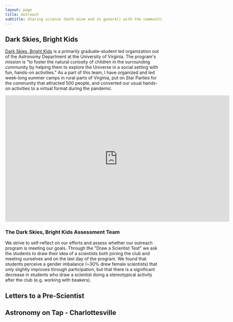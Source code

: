 ```yaml
---
layout: page
title: Outreach
subtitle: Sharing science (both mine and in general) with the community is a passion and a privilege. Below are various organizations and projects I have been involved with over the years.
---
```


## Dark Skies, Bright Kids

[Dark Skies, Bright Kids](https://darkskiesbrightkids.com) is a primarily graduate-student led organization out of the Astronomy Department at the University of Virginia. The program's mission is "to foster the natural curiosity of children in the surrounding community by helping them to explore the Universe in a social setting with fun, hands-on activities." As a part of this team, I have organized and led week-long summer camps in rural parts of Virginia, put on Star Parties for the community that attracted 500 people, and converted our usual hands-on activities to a virtual format during the pandemic. 

<iframe width="720" height="405" src="https://www.youtube.com/embed/kaVYiUD7JwA" title="YouTube video player" frameborder="0" allow="accelerometer; autoplay; clipboard-write; encrypted-media; gyroscope; picture-in-picture" allowfullscreen></iframe>

### The Dark Skies, Bright Kids Assessment Team

We strive to self-reflect on our efforts and assess whether our outreach program is meeting our goals. Through the "Draw a Scientist Test" we ask the students to draw their idea of a scientists both joining the club and meeting ourselves and on the last day of the program. We found that students perceive a gender imbalance (~30% drew female scientists) that only slightly improves through participation, but that there is a significant decrease in students who draw a scientist doing a stereotypical activity after the club (e.g. working with beakers). 

## Letters to a Pre-Scientist
## Astronomy on Tap - Charlottesville

